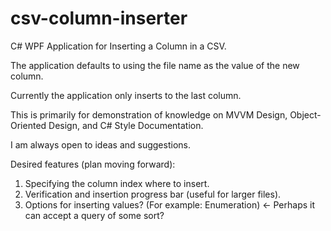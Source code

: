 # csv-column-inserter
C# WPF Application for Inserting a Column in a CSV.

The application defaults to using the file name as the value of the new column.

Currently the application only inserts to the last column.

This is primarily for demonstration of knowledge on MVVM Design, Object-Oriented Design, and C# Style Documentation.


I am always open to ideas and suggestions.


Desired features (plan moving forward):
1. Specifying the column index where to insert.
2. Verification and insertion progress bar (useful for larger files).
3. Options for inserting values? (For example: Enumeration) <- Perhaps it can accept a query of some sort?
